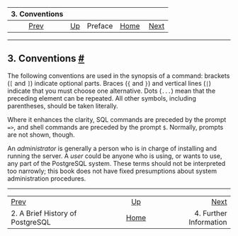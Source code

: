 <!--?xml version="1.0" encoding="UTF-8" standalone="no"?-->

|                      3. Conventions                      |                              |         |                                                       |                                                  |
| :------------------------------------------------------: | :--------------------------- | :-----: | ----------------------------------------------------: | -----------------------------------------------: |
| [Prev](history.html "2. A Brief History of PostgreSQL")  | [Up](preface.html "Preface") | Preface | [Home](index.html "PostgreSQL 17devel Documentation") |  [Next](resources.html "4. Further Information") |

***

## 3. Conventions [#](#NOTATION)

The following conventions are used in the synopsis of a command: brackets (`[` and `]`) indicate optional parts. Braces (`{` and `}`) and vertical lines (`|`) indicate that you must choose one alternative. Dots (`...`) mean that the preceding element can be repeated. All other symbols, including parentheses, should be taken literally.

Where it enhances the clarity, SQL commands are preceded by the prompt `=>`, and shell commands are preceded by the prompt `$`. Normally, prompts are not shown, though.

An *administrator* is generally a person who is in charge of installing and running the server. A *user* could be anyone who is using, or wants to use, any part of the PostgreSQL system. These terms should not be interpreted too narrowly; this book does not have fixed presumptions about system administration procedures.

***

|                                                          |                                                       |                                                  |
| :------------------------------------------------------- | :---------------------------------------------------: | -----------------------------------------------: |
| [Prev](history.html "2. A Brief History of PostgreSQL")  |              [Up](preface.html "Preface")             |  [Next](resources.html "4. Further Information") |
| 2. A Brief History of PostgreSQL                         | [Home](index.html "PostgreSQL 17devel Documentation") |                           4. Further Information |
